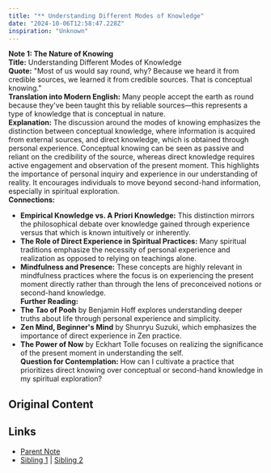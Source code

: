 ```yaml
---
title: "** Understanding Different Modes of Knowledge"
date: "2024-10-06T12:58:47.228Z"
inspiration: "Unknown"
---
```


  
**Note 1: The Nature of Knowing**  
**Title:** Understanding Different Modes of Knowledge  
**Quote:** "Most of us would say round, why? Because we heard it from credible sources, we learned it from credible sources. That is conceptual knowing."  
**Translation into Modern English:** Many people accept the earth as round because they've been taught this by reliable sources—this represents a type of knowledge that is conceptual in nature.  
**Explanation:** The discussion around the modes of knowing emphasizes the distinction between conceptual knowledge, where information is acquired from external sources, and direct knowledge, which is obtained through personal experience. Conceptual knowing can be seen as passive and reliant on the credibility of the source, whereas direct knowledge requires active engagement and observation of the present moment. This highlights the importance of personal inquiry and experience in our understanding of reality. It encourages individuals to move beyond second-hand information, especially in spiritual exploration.  
**Connections:**  
- **Empirical Knowledge vs. A Priori Knowledge:** This distinction mirrors the philosophical debate over knowledge gained through experience versus that which is known intuitively or inherently.  
- **The Role of Direct Experience in Spiritual Practices:** Many spiritual traditions emphasize the necessity of personal experience and realization as opposed to relying on teachings alone.  
- **Mindfulness and Presence:** These concepts are highly relevant in mindfulness practices where the focus is on experiencing the present moment directly rather than through the lens of preconceived notions or second-hand knowledge.  
**Further Reading:**  
- **The Tao of Pooh** by Benjamin Hoff explores understanding deeper truths about life through personal experience and simplicity.  
- **Zen Mind, Beginner's Mind** by Shunryu Suzuki, which emphasizes the importance of direct experience in Zen practice.  
- **The Power of Now** by Eckhart Tolle focuses on realizing the significance of the present moment in understanding the self.  
**Question for Contemplation:** How can I cultivate a practice that prioritizes direct knowing over conceptual or second-hand knowledge in my spiritual exploration?  


## Original Content



## Links

- [Parent Note](/parent-note.md)
- [Sibling 1](/zettel1.md) | [Sibling 2](/zettel2.md)
